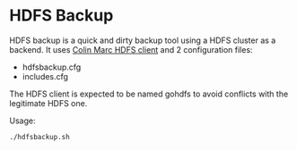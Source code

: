# HDFS Backup

HDFS backup is a quick and dirty backup tool using a HDFS cluster as a backend. It uses [Colin Marc HDFS client](https://github.com/colinmarc/hdfs) and 2 configuration files:

- hdfsbackup.cfg
- includes.cfg

The HDFS client is expected to be named gohdfs to avoid conflicts with the legitimate HDFS one.

Usage:

```
./hdfsbackup.sh
```